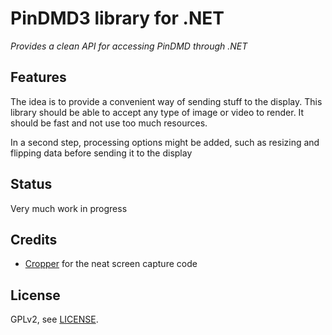 # PinDMD3 library for .NET

*Provides a clean API for accessing PinDMD through .NET*

## Features

The idea is to provide a convenient way of sending stuff to the display. This 
library should be able to accept any type of image or video to render. It
should be fast and not use too much resources.

In a second step, processing options might be added, such as resizing and
flipping data before sending it to the display

## Status

Very much work in progress

## Credits

- [Cropper](http://cropper.codeplex.com/) for the neat screen capture code

## License

GPLv2, see [LICENSE](LICENSE).